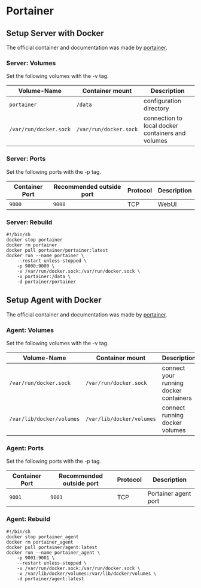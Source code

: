 # Portainer

## Setup Server with Docker

The official container and documentation was made by [portainer](https://hub.docker.com/r/portainer/portainer).

### Server: Volumes

Set the following volumes with the -v tag.

| Volume-Name            | Container mount        | Description                                       |
| ---------------------- | ---------------------- | ------------------------------------------------- |
| `portainer`            | `/data`                | configuration directory                           |
| `/var/run/docker.sock` | `/var/run/docker.sock` | connection to local docker containers and volumes |

### Server: Ports

Set the following ports with the -p tag.

| Container Port | Recommended outside port | Protocol | Description |
| -------------- | ------------------------ | -------- | ----------- |
| `9000`         | `9000`                   | TCP      | WebUI       |

### Server: Rebuild

```shell
#!/bin/sh
docker stop portainer
docker rm portainer
docker pull portainer/portainer:latest
docker run --name portainer \
    --restart unless-stopped \
    -p 9000:9000 \
    -v /var/run/docker.sock:/var/run/docker.sock \
    -v portainer:/data \
    -d portainer/portainer
```

## Setup Agent with Docker

The official container and documentation was made by [portainer](https://hub.docker.com/r/portainer/agent).

### Agent: Volumes

Set the following volumes with the -v tag.

| Volume-Name               | Container mount           | Description                            |
| ------------------------- | ------------------------- | -------------------------------------- |
| `/var/run/docker.sock`    | `/var/run/docker.sock`    | connect your running docker containers |
| `/var/lib/docker/volumes` | `/var/lib/docker/volumes` | connect running docker volumes         |

### Agent: Ports

Set the following ports with the -p tag.

| Container Port | Recommended outside port | Protocol | Description          |
| -------------- | ------------------------ | -------- | -------------------- |
| `9001`         | `9001`                   | TCP      | Portainer agent port |

### Agent: Rebuild

```shell
#!/bin/sh
docker stop portainer_agent
docker rm portainer_agent
docker pull portainer/agent:latest
docker run --name portainer_agent \
    -p 9001:9001 \
    --restart unless-stopped \
    -v /var/run/docker.sock:/var/run/docker.sock \
    -v /var/lib/docker/volumes:/var/lib/docker/volumes \
    -d portainer/agent:latest
```
